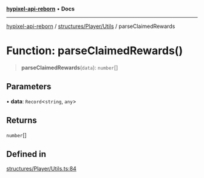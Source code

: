 [**hypixel-api-reborn**](../../../../README.md) • **Docs**

***

[hypixel-api-reborn](../../../../modules.md) / [structures/Player/Utils](../README.md) / parseClaimedRewards

# Function: parseClaimedRewards()

> **parseClaimedRewards**(`data`): `number`[]

## Parameters

• **data**: `Record`\<`string`, `any`\>

## Returns

`number`[]

## Defined in

[structures/Player/Utils.ts:84](https://github.com/Kathund/REBORN-docs-TEST/blob/226e7f6a62bb6bca87ef0828ac84e9098d59f860/src/structures/Player/Utils.ts#L84)
